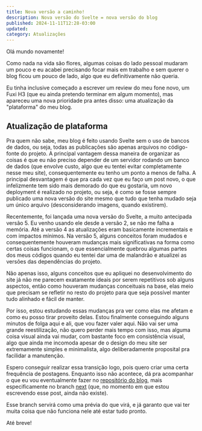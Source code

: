 ```yaml
---
title: Nova versão a caminho!
description: Nova versão do Svelte = nova versão do blog
published: 2024-11-11T12:28-03:00
updated:
category: Atualizações
---
```


Olá mundo novamente!

Como nada na vida são flores, algumas coisas do lado pessoal mudaram um pouco e eu acabei precisando focar mais em trabalho e sem querer o blog ficou um pouco de lado, algo que eu definitivamente não queria.

Eu tinha inclusive começado a escrever um review do meu fone novo, um Fuxi H3 (que eu ainda pretendo terminar em algum momento), mas apareceu uma nova prioridade pra antes disso: uma atualização da "plataforma" do meu blog.

## Atualização de plataforma

Pra quem não sabe, meu blog é feito usando Svelte sem o uso de bancos de dados, ou seja, todas as publicações são apenas arquivos no código-fonte do projeto. A principal vantagem dessa maneira de organizar as coisas é que eu não preciso depender de um servidor rodando um banco de dados (que envolve custo, algo que eu tentei evitar completamente nesse meu site), consequentemente eu tenho um ponto a menos de falha. A principal desvantagem é que pra cada vez que eu faço um post novo, o que infelizmente tem sido mais demorado do que eu gostaria, um novo deployment é realizado no projeto, ou seja, é como se fosse sempre publicado uma nova versão do site mesmo que tudo que tenha mudado seja um único arquivo (desconsiderando imagens, quando existirem).

Recentemente, foi lançada uma nova versão do Svelte, a muito antecipada versão 5. Eu venho usando ele desde a versão 2, se não me falha a memória. Até a versão 4 as atualizações eram basicamente incrementais e com impactos mínimos. Na versão 5, alguns conceitos foram mudados e consequentemente houveram mudanças mais significativas na forma como certas coisas funcionam, o que essencialmente quebrou algumas partes dos meus códigos quando eu tentei dar uma de malandrão e atualizei as versões das dependências do projeto.

Não apenas isso, alguns conceitos que eu apliquei no desenvolvimento do site já não me parecem exatamente ideais por serem repetitivos sob alguns aspectos, então como houveram mudanças conceituais na base, elas meio que precisam se refletir no resto do projeto para que seja possível manter tudo alinhado e fácil de manter.

Por isso, estou estudando essas mudanças pra ver como elas me afetam e como eu posso tirar proveito delas. Estou finalmente conseguindo alguns minutos de folga aqui e ali, que vou fazer valer aqui. Não vai ser uma grande reestilização, não quero perder mais tempo com isso, mas alguma coisa visual ainda vai mudar, com bastante foco em consistência visual, algo que ainda me incomoda apesar de o design do meu site ser extremamente simples e minimalista, algo deliberadamente proposital pra facilidar a manutenção.

Espero conseguir realizar essa transição logo, pois quero criar uma certa frequência de postagens. Enquanto isso não acontece, dá pra acompanhar o que eu vou eventualmente fazer no <a href="https://github.com/RenanLazarotto/rlazarotto" target="_blank">repositório do blog</a>, mais especificamente no branch <a href="https://github.com/RenanLazarotto/rlazarotto/tree/next" target="_blank">next</a> (que, no momento em que estou escrevendo esse post, ainda não existe).

Esse branch servirá como uma prévia do que virá, e já garanto que vai ter muita coisa que não funciona nele até estar tudo pronto.

Até breve!
